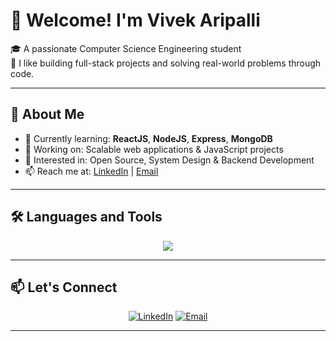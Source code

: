 # 🚀 Welcome! I'm Vivek Aripalli 

🎓 A passionate Computer Science Engineering student  
🚀 I like building full-stack projects and solving real-world problems through code.

---

## 🧠 About Me

- 🌱 Currently learning: **ReactJS**, **NodeJS**, **Express**, **MongoDB**
- 🔭 Working on: Scalable web applications & JavaScript projects
- 🧩 Interested in: Open Source, System Design & Backend Development
- 📫 Reach me at: [LinkedIn](https://www.linkedin.com/in/vivek-aripalli) | [Email](mailto:vivekaripalli@gmail.com)

---

## 🛠️ Languages and Tools

<div align="center">
  <img src="https://skillicons.dev/icons?i=html,css,js,react,nodejs,express,mongodb,java,mysql,py,git,github,vscode" />
</div>

---


## 📫 Let's Connect

<p align="center">
  <a href="https://www.linkedin.com/in/vivek-aripalli" target="_blank"><img alt="LinkedIn" src="https://img.shields.io/badge/LinkedIn-blue?style=for-the-badge&logo=linkedin" /></a>
  <a href="mailto:vivekaripalli@gmail.com"><img alt="Email" src="https://img.shields.io/badge/Email-red?style=for-the-badge&logo=gmail&logoColor=white" /></a>
</p>

---

